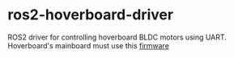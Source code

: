 # ros2-hoverboard-driver
ROS2 driver for controlling hoverboard BLDC motors using UART. Hoverboard's mainboard must use this [firmware](https://github.com/EmanuelFeru/hoverboard-firmware-hack-FOC)
